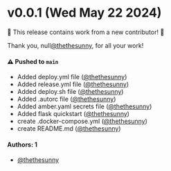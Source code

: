 # v0.0.1 (Wed May 22 2024)

:tada: This release contains work from a new contributor! :tada:

Thank you, null[@thethesunny](https://github.com/thethesunny), for all your work!

#### ⚠️ Pushed to `main`

- Added deploy.yml file ([@thethesunny](https://github.com/thethesunny))
- Added release.yml file ([@thethesunny](https://github.com/thethesunny))
- Added deploy.sh file ([@thethesunny](https://github.com/thethesunny))
- Added .autorc file ([@thethesunny](https://github.com/thethesunny))
- Added amber.yaml secrets file ([@thethesunny](https://github.com/thethesunny))
- Added flask quickstart ([@thethesunny](https://github.com/thethesunny))
- create .docker-compose.yml ([@thethesunny](https://github.com/thethesunny))
- create README.md ([@thethesunny](https://github.com/thethesunny))

#### Authors: 1

- [@thethesunny](https://github.com/thethesunny)
